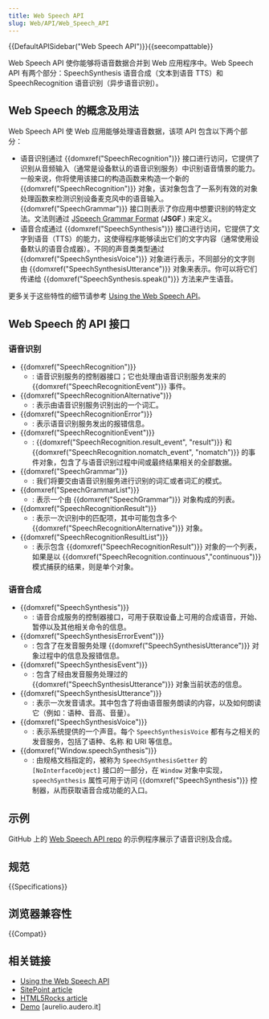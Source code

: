 ```yaml
---
title: Web Speech API
slug: Web/API/Web_Speech_API
---
```


{{DefaultAPISidebar("Web Speech API")}}{{seecompattable}}

Web Speech API 使你能够将语音数据合并到 Web 应用程序中。Web Speech API 有两个部分：SpeechSynthesis 语音合成（文本到语音 TTS）和 SpeechRecognition 语音识别（异步语音识别）。

## Web Speech 的概念及用法

Web Speech API 使 Web 应用能够处理语音数据，该项 API 包含以下两个部分：

- 语音识别通过 {{domxref("SpeechRecognition")}} 接口进行访问，它提供了识别从音频输入（通常是设备默认的语音识别服务）中识别语音情景的能力。一般来说，你将使用该接口的构造函数来构造一个新的 {{domxref("SpeechRecognition")}} 对象，该对象包含了一系列有效的对象处理函数来检测识别设备麦克风中的语音输入。{{domxref("SpeechGrammar")}} 接口则表示了你应用中想要识别的特定文法。文法则通过 [JSpeech Grammar Format](http://www.w3.org/TR/jsgf/) (**JSGF**.) 来定义。
- 语音合成通过 {{domxref("SpeechSynthesis")}} 接口进行访问，它提供了文字到语音（TTS）的能力，这使得程序能够读出它们的文字内容（通常使用设备默认的语音合成器）。不同的声音类类型通过 {{domxref("SpeechSynthesisVoice")}} 对象进行表示，不同部分的文字则由 {{domxref("SpeechSynthesisUtterance")}} 对象来表示。你可以将它们传递给 {{domxref("SpeechSynthesis.speak()")}} 方法来产生语音。

更多关于这些特性的细节请参考 [Using the Web Speech API](/zh-CN/docs/Web/API/Web_Speech_API/Using_the_Web_Speech_API)。

## Web Speech 的 API 接口

### 语音识别

- {{domxref("SpeechRecognition")}}
  - : 语音识别服务的控制器接口；它也处理由语音识别服务发来的 {{domxref("SpeechRecognitionEvent")}} 事件。
- {{domxref("SpeechRecognitionAlternative")}}
  - : 表示由语音识别服务识别出的一个词汇。
- {{domxref("SpeechRecognitionError")}}
  - : 表示语音识别服务发出的报错信息。
- {{domxref("SpeechRecognitionEvent")}}
  - : {{domxref("SpeechRecognition.result_event", "result")}} 和 {{domxref("SpeechRecognition.nomatch_event", "nomatch")}} 的事件对象，包含了与语音识别过程中间或最终结果相关的全部数据。
- {{domxref("SpeechGrammar")}}
  - : 我们将要交由语音识别服务进行识别的词汇或者词汇的模式。
- {{domxref("SpeechGrammarList")}}
  - : 表示一个由 {{domxref("SpeechGrammar")}} 对象构成的列表。
- {{domxref("SpeechRecognitionResult")}}
  - : 表示一次识别中的匹配项，其中可能包含多个 {{domxref("SpeechRecognitionAlternative")}} 对象。
- {{domxref("SpeechRecognitionResultList")}}
  - : 表示包含 {{domxref("SpeechRecognitionResult")}} 对象的一个列表，如果是以 {{domxref("SpeechRecognition.continuous","continuous")}} 模式捕获的结果，则是单个对象。

### 语音合成

- {{domxref("SpeechSynthesis")}}
  - : 语音合成服务的控制器接口，可用于获取设备上可用的合成语音，开始、暂停以及其他相关命令的信息。
- {{domxref("SpeechSynthesisErrorEvent")}}
  - : 包含了在发音服务处理 {{domxref("SpeechSynthesisUtterance")}} 对象过程中的信息及报错信息。
- {{domxref("SpeechSynthesisEvent")}}
  - : 包含了经由发音服务处理过的 {{domxref("SpeechSynthesisUtterance")}} 对象当前状态的信息。
- {{domxref("SpeechSynthesisUtterance")}}
  - : 表示一次发音请求。其中包含了将由语音服务朗读的内容，以及如何朗读它（例如：语种、音高、音量）。
- {{domxref("SpeechSynthesisVoice")}}
  - : 表示系统提供的一个声音。每个 `SpeechSynthesisVoice` 都有与之相关的发音服务，包括了语种、名称 和 URI 等信息。
- {{domxref("Window.speechSynthesis")}}
  - : 由规格文档指定的，被称为 `SpeechSynthesisGetter` 的 `[NoInterfaceObject]` 接口的一部分，在 `Window` 对象中实现，`speechSynthesis` 属性可用于访问 {{domxref("SpeechSynthesis")}} 控制器，从而获取语音合成功能的入口。

## 示例

GitHub 上的 [Web Speech API repo](https://github.com/mdn/dom-examples/tree/main/web-speech-api) 的示例程序展示了语音识别及合成。

## 规范

{{Specifications}}

## 浏览器兼容性

{{Compat}}

## 相关链接

- [Using the Web Speech API](/zh-CN/docs/Web/API/Web_Speech_API/Using_the_Web_Speech_API)
- [SitePoint article](http://www.sitepoint.com/talking-web-pages-and-the-speech-synthesis-api/)
- [HTML5Rocks article](http://updates.html5rocks.com/2014/01/Web-apps-that-talk---Introduction-to-the-Speech-Synthesis-API)
- [Demo](http://aurelio.audero.it/demo/speech-synthesis-api-demo.html) \[aurelio.audero.it]
